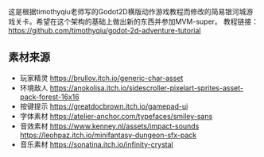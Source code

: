 这是根据timothyqiu老师写的Godot2D横版动作游戏教程而修改的简易银河城游戏关卡。希望在这个架构的基础上做出新的东西并参加MVM-super。
教程链接：https://github.com/timothyqiu/godot-2d-adventure-tutorial
## 素材来源
* 玩家精灵 https://brullov.itch.io/generic-char-asset
* 环境敌人 https://anokolisa.itch.io/sidescroller-pixelart-sprites-asset-pack-forest-16x16
* 按键提示 https://greatdocbrown.itch.io/gamepad-ui
* 字体素材 https://atelier-anchor.com/typefaces/smiley-sans
* 音效素材 https://www.kenney.nl/assets/impact-sounds https://leohpaz.itch.io/minifantasy-dungeon-sfx-pack
* 音乐素材 https://sonatina.itch.io/infinity-crystal
